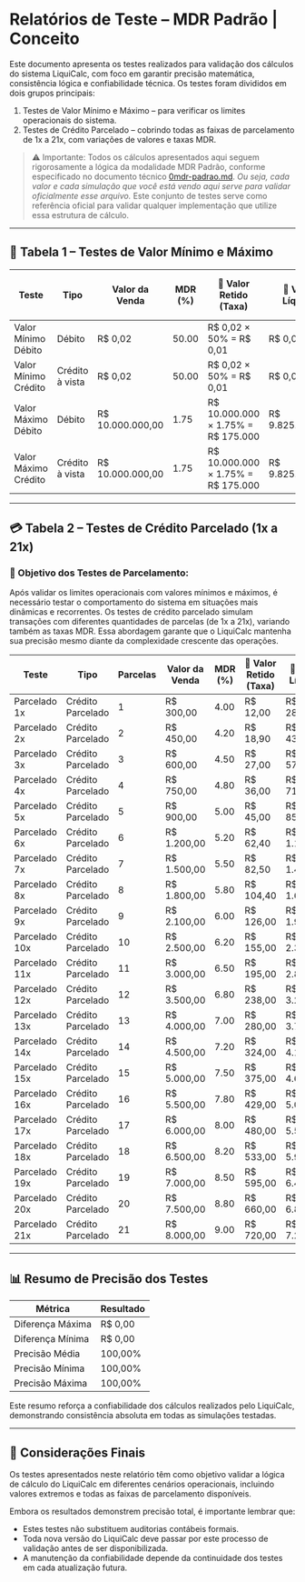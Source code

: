 # Relatórios de Teste – MDR Padrão | Conceito


Este documento apresenta os testes realizados para validação dos cálculos do sistema LiquiCalc, com foco em garantir precisão matemática, consistência lógica e confiabilidade técnica. Os testes foram divididos em dois grupos principais:

1. Testes de Valor Mínimo e Máximo – para verificar os limites operacionais do sistema.  
2. Testes de Crédito Parcelado – cobrindo todas as faixas de parcelamento de 1x a 21x, com variações de valores e taxas MDR.

> ⚠️ Importante: Todos os cálculos apresentados aqui seguem rigorosamente a lógica da modalidade MDR Padrão, conforme especificado no documento técnico [0mdr-padrao.md](https://github.com/vinyalme/LiquiCalc/blob/main/0_conceitos/0_mdr-padrao.md). _Ou seja, cada valor e cada simulação que você está vendo aqui serve para validar oficialmente esse arquivo._ Este conjunto de testes serve como referência oficial para validar qualquer implementação que utilize essa estrutura de cálculo.

---

## 🧾 Tabela 1 – Testes de Valor Mínimo e Máximo

| Teste                  | Tipo             | Valor da Venda   | MDR (%) | 🧮 Valor Retido (Taxa)             | 🧮 Valor Líquido              | ✅ Verificação (Líquido + Taxa = Venda?) | Diferença | Precisão   |
|------------------------|------------------|------------------|---------|------------------------------------|-------------------------------|------------------------------------------|-----------|------------|
| Valor Mínimo Débito    | Débito           | R$ 0,02          | 50.00   | R$ 0,02 × 50% = R$ 0,01            | R$ 0,01                       | ✅ R$ 0,02                               | R$ 0,00   | 100,00%    |
| Valor Mínimo Crédito   | Crédito à vista  | R$ 0,02          | 50.00   | R$ 0,02 × 50% = R$ 0,01            | R$ 0,01                       | ✅ R$ 0,02                               | R$ 0,00   | 100,00%    |
| Valor Máximo Débito    | Débito           | R$ 10.000.000,00 | 1.75    | R$ 10.000.000 × 1.75% = R$ 175.000 | R$ 9.825.000,00               | ✅ R$ 10.000.000,00                      | R$ 0,00   | 100,00%    |
| Valor Máximo Crédito   | Crédito à vista  | R$ 10.000.000,00 | 1.75    | R$ 10.000.000 × 1.75% = R$ 175.000 | R$ 9.825.000,00               | ✅ R$ 10.000.000,00                      | R$ 0,00   | 100,00%    |

---

## 💳 Tabela 2 – Testes de Crédito Parcelado (1x a 21x)

### 📌 Objetivo dos Testes de Parcelamento:  
Após validar os limites operacionais com valores mínimos e máximos, é necessário testar o comportamento do sistema em situações mais dinâmicas e recorrentes. Os testes de crédito parcelado simulam transações com diferentes quantidades de parcelas (de 1x a 21x), variando também as taxas MDR. Essa abordagem garante que o LiquiCalc mantenha sua precisão mesmo diante da complexidade crescente das operações.

| Teste         | Tipo              | Parcelas | Valor da Venda | MDR (%) | 🧮 Valor Retido (Taxa)         | 🧮 Valor Líquido             | ✅ Verificação | Diferença | Precisão   |
|---------------|-------------------|----------|----------------|---------|--------------------------------|------------------------------|----------------|-----------|------------|
| Parcelado 1x  | Crédito Parcelado | 1        | R$ 300,00      | 4.00    | R$ 12,00                        | R$ 288,00                    | ✅              | R$ 0,00   | 100,00%    |
| Parcelado 2x  | Crédito Parcelado | 2        | R$ 450,00      | 4.20    | R$ 18,90                        | R$ 431,10                    | ✅              | R$ 0,00   | 100,00%    |
| Parcelado 3x  | Crédito Parcelado | 3        | R$ 600,00      | 4.50    | R$ 27,00                        | R$ 573,00                    | ✅              | R$ 0,00   | 100,00%    |
| Parcelado 4x  | Crédito Parcelado | 4        | R$ 750,00      | 4.80    | R$ 36,00                        | R$ 714,00                    | ✅              | R$ 0,00   | 100,00%    |
| Parcelado 5x  | Crédito Parcelado | 5        | R$ 900,00      | 5.00    | R$ 45,00                        | R$ 855,00                    | ✅              | R$ 0,00   | 100,00%    |
| Parcelado 6x  | Crédito Parcelado | 6        | R$ 1.200,00    | 5.20    | R$ 62,40                        | R$ 1.137,60                  | ✅              | R$ 0,00   | 100,00%    |
| Parcelado 7x  | Crédito Parcelado | 7        | R$ 1.500,00    | 5.50    | R$ 82,50                        | R$ 1.417,50                  | ✅              | R$ 0,00   | 100,00%    |
| Parcelado 8x  | Crédito Parcelado | 8        | R$ 1.800,00    | 5.80    | R$ 104,40                       | R$ 1.695,60                  | ✅              | R$ 0,00   | 100,00%    |
| Parcelado 9x  | Crédito Parcelado | 9        | R$ 2.100,00    | 6.00    | R$ 126,00                       | R$ 1.974,00                  | ✅              | R$ 0,00   | 100,00%    |
| Parcelado 10x | Crédito Parcelado | 10       | R$ 2.500,00    | 6.20    | R$ 155,00                       | R$ 2.345,00                  | ✅              | R$ 0,00   | 100,00%    |
| Parcelado 11x | Crédito Parcelado | 11       | R$ 3.000,00    | 6.50    | R$ 195,00                       | R$ 2.805,00                  | ✅              | R$ 0,00   | 100,00%    |
| Parcelado 12x | Crédito Parcelado | 12       | R$ 3.500,00    | 6.80    | R$ 238,00                       | R$ 3.262,00                  | ✅              | R$ 0,00   | 100,00%    |
| Parcelado 13x | Crédito Parcelado | 13       | R$ 4.000,00    | 7.00    | R$ 280,00                       | R$ 3.720,00                  | ✅              | R$ 0,00   | 100,00%    |
| Parcelado 14x | Crédito Parcelado | 14       | R$ 4.500,00    | 7.20    | R$ 324,00                       | R$ 4.176,00                  | ✅              | R$ 0,00   | 100,00%    |
| Parcelado 15x | Crédito Parcelado | 15       | R$ 5.000,00    | 7.50    | R$ 375,00                       | R$ 4.625,00                  | ✅              | R$ 0,00   | 100,00%    |
| Parcelado 16x | Crédito Parcelado | 16       | R$ 5.500,00    | 7.80    | R$ 429,00                       | R$ 5.071,00                  | ✅              | R$ 0,00   | 100,00%    |
| Parcelado 17x | Crédito Parcelado | 17       | R$ 6.000,00    | 8.00    | R$ 480,00                       | R$ 5.520,00                  | ✅              | R$ 0,00   | 100,00%    |
| Parcelado 18x | Crédito Parcelado | 18       | R$ 6.500,00    | 8.20    | R$ 533,00                       | R$ 5.967,00                  | ✅              | R$ 0,00   | 100,00%    |
| Parcelado 19x | Crédito Parcelado | 19       | R$ 7.000,00    | 8.50    | R$ 595,00                       | R$ 6.405,00                  | ✅              | R$ 0,00   | 100,00%    |
| Parcelado 20x | Crédito Parcelado | 20       | R$ 7.500,00    | 8.80    | R$ 660,00                       | R$ 6.840,00                  | ✅              | R$ 0,00   | 100,00%    |
| Parcelado 21x | Crédito Parcelado | 21       | R$ 8.000,00    | 9.00    | R$ 720,00                       | R$ 7.280,00                  | ✅              | R$ 0,00   | 100,00%    |

---

## 📊 Resumo de Precisão dos Testes

  | Métrica                 | Resultado        |
  |-------------------------|------------------|
  | Diferença Máxima        | R$ 0,00          |
  | Diferença Mínima        | R$ 0,00          |
  | Precisão Média          | 100,00%          |
  | Precisão Mínima         | 100,00%          |
  | Precisão Máxima         | 100,00%          |

Este resumo reforça a confiabilidade dos cálculos realizados pelo LiquiCalc, demonstrando consistência absoluta em todas as simulações testadas.

---

## 📝 Considerações Finais

Os testes apresentados neste relatório têm como objetivo validar a lógica de cálculo do LiquiCalc em diferentes cenários operacionais, incluindo valores extremos e todas as faixas de parcelamento disponíveis.

Embora os resultados demonstrem precisão total, é importante lembrar que:

- Estes testes não substituem auditorias contábeis formais.  
- Toda nova versão do LiquiCalc deve passar por este processo de validação antes de ser disponibilizada.  
- A manutenção da confiabilidade depende da continuidade dos testes em cada atualização futura.
